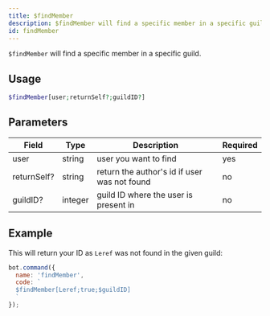 ```yaml
---
title: $findMember 
description: $findMember will find a specific member in a specific guild by their name.
id: findMember
---
```


`$findMember` will find a specific member in a specific guild.

## Usage

```php
$findMember[user;returnSelf?;guildID?]
```

## Parameters 


| Field       | Type    | Description                                  | Required |
| ----------- | ------- | -------------------------------------------- | -------- |
| user        | string  | user you want to find                        | yes      |
| returnSelf? | string  | return the author's id if user was not found | no       |
| guildID?    | integer | guild ID where the user is present in        | no       |


## Example

This will return your ID as `Leref` was not found in the given guild:

```javascript
bot.command({
  name: 'findMember',
  code: `
  $findMember[Leref;true;$guildID]
  `
});
```
